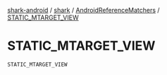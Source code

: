 [shark-android](../../index.md) / [shark](../index.md) / [AndroidReferenceMatchers](index.md) / [STATIC_MTARGET_VIEW](./-s-t-a-t-i-c_-m-t-a-r-g-e-t_-v-i-e-w.md)

# STATIC_MTARGET_VIEW

`STATIC_MTARGET_VIEW`